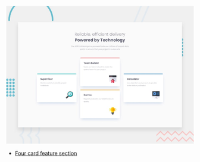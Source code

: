 ![Design preview for the Four card feature section coding challenge](./design/desktop-preview.jpg)

- [Four card feature section](https://vercel.com/)
